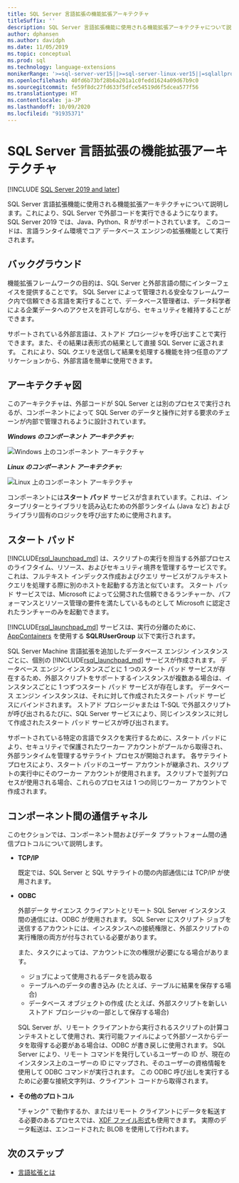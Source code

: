 ```yaml
---
title: SQL Server 言語拡張の機能拡張アーキテクチャ
titleSuffix: ''
description: SQL Server 言語拡張機能に使用される機能拡張アーキテクチャについて説明します。これにより、SQL Server で外部コードを実行できるようになります。 SQL Server 2019 では、Java、Python、R がサポートされています。 このコードは、言語ランタイム環境でコア データベース エンジンの拡張機能として実行されます。
author: dphansen
ms.author: davidph
ms.date: 11/05/2019
ms.topic: conceptual
ms.prod: sql
ms.technology: language-extensions
monikerRange: '>=sql-server-ver15||>=sql-server-linux-ver15||=sqlallproducts-allversions'
ms.openlocfilehash: 40fd6b73bf28b6a201a1c0fedd1624a09d67b9c0
ms.sourcegitcommit: fe59f8dc27fd633f5dfce54519d6f5dcea577f56
ms.translationtype: HT
ms.contentlocale: ja-JP
ms.lasthandoff: 10/09/2020
ms.locfileid: "91935371"
---
```

# <a name="extensibility-architecture-in-sql-server-language-extensions"></a>SQL Server 言語拡張の機能拡張アーキテクチャ

[!INCLUDE [SQL Server 2019 and later](../../includes/applies-to-version/sqlserver2019.md)]

SQL Server 言語拡張機能に使用される機能拡張アーキテクチャについて説明します。これにより、SQL Server で外部コードを実行できるようになります。 SQL Server 2019 では、Java、Python、R がサポートされています。 このコードは、言語ランタイム環境でコア データベース エンジンの拡張機能として実行されます。

## <a name="background"></a>バックグラウンド

機能拡張フレームワークの目的は、SQL Server と外部言語の間にインターフェイスを提供することです。 SQL Server によって管理される安全なフレームワーク内で信頼できる言語を実行することで、データベース管理者は、データ科学者による企業データへのアクセスを許可しながら、セキュリティを維持することができます。

<!-- We need to get a diagram like the one below.
The following diagram visually describes opportunities and benefits of the extensible architecture.

  ![Goals of integration with SQL Server](../media/ml-service-value-add.png "Machine Learning Services Value Add")
-->

サポートされている外部言語は、ストアド プロシージャを呼び出すことで実行できます。また、その結果は表形式の結果として直接 SQL Server に返されます。 これにより、SQL クエリを送信して結果を処理する機能を持つ任意のアプリケーションから、外部言語を簡単に使用できます。

## <a name="architecture-diagrams"></a>アーキテクチャ図

このアーキテクチャは、外部コードが SQL Server とは別のプロセスで実行されるが、コンポーネントによって SQL Server のデータと操作に対する要求のチェーンが内部で管理されるように設計されています。 
  
  ***Windows のコンポーネント アーキテクチャ:***

  ![Windows 上のコンポーネント アーキテクチャ](../media/generic-architecture-windows.png "Windows 上のコンポーネント アーキテクチャ")
  
  ***Linux のコンポーネント アーキテクチャ:***
  
  ![Linux 上のコンポーネント アーキテクチャ](../media/generic-architecture-linux.png "Linux 上のコンポーネント アーキテクチャ")
  
コンポーネントには**スタート パッド** サービスが含まれています。これは、インタープリターとライブラリを読み込むための外部ランタイム (Java など) およびライブラリ固有のロジックを呼び出すために使用されます。

<a name="launchpad"></a>

## <a name="launchpad"></a>スタート パッド

[!INCLUDE[rsql_launchpad_md](../../includes/rsql-launchpad-md.md)] は、スクリプトの実行を担当する外部プロセスのライフタイム、リソース、およびセキュリティ境界を管理するサービスです。 これは、フルテキスト インデックス作成およびクエリ サービスがフルテキスト クエリを処理する際に別のホストを起動する方法と似ています。 スタート パッド サービスでは、Microsoft によって公開された信頼できるランチャーか、パフォーマンスとリソース管理の要件を満たしているものとして Microsoft に認定されたランチャーのみを起動できます。

[!INCLUDE[rsql_launchpad_md](../../includes/rsql-launchpad-md.md)] サービスは、実行の分離のために、[AppContainers](/windows/desktop/secauthz/appcontainer-isolation) を使用する **SQLRUserGroup** 以下で実行されます。

SQL Server Machine 言語拡張を追加したデータベース エンジン インスタンスごとに、個別の [!INCLUDE[rsql_launchpad_md](../../includes/rsql-launchpad-md.md)] サービスが作成されます。 データベース エンジン インスタンスごとに 1 つのスタート パッド サービスが存在するため、外部スクリプトをサポートするインスタンスが複数ある場合は、インスタンスごとに 1 つずつスタート パッド サービスが存在します。 データベース エンジン インスタンスは、それに対して作成されたスタート パッド サービスにバインドされます。 ストアド プロシージャまたは T-SQL で外部スクリプトが呼び出されるたびに、SQL Server サービスにより、同じインスタンスに対して作成されたスタート パッド サービスが呼び出されます。

サポートされている特定の言語でタスクを実行するために、スタート パッドにより、セキュリティで保護されたワーカー アカウントがプールから取得され、外部ランタイムを管理するサテライト プロセスが開始されます。 各サテライト プロセスにより、スタート パッドのユーザー アカウントが継承され、スクリプトの実行中にそのワーカー アカウントが使用されます。 スクリプトで並列プロセスが使用される場合、これらのプロセスは 1 つの同じワーカー アカウントで作成されます。

## <a name="communication-channels-between-components"></a>コンポーネント間の通信チャネル

このセクションでは、コンポーネント間およびデータ プラットフォーム間の通信プロトコルについて説明します。

+ **TCP/IP**

  既定では、SQL Server と SQL サテライトの間の内部通信には TCP/IP が使用されます。

+ **ODBC**

  外部データ サイエンス クライアントとリモート SQL Server インスタンス間の通信には、ODBC が使用されます。 SQL Server にスクリプト ジョブを送信するアカウントには、インスタンスへの接続権限と、外部スクリプトの実行権限の両方が付与されている必要があります。

  また、タスクによっては、アカウントに次の権限が必要になる場合があります。

  + ジョブによって使用されるデータを読み取る
  + テーブルへのデータの書き込み (たとえば、テーブルに結果を保存する場合)
  + データベース オブジェクトの作成 (たとえば、外部スクリプトを新しいストアド プロシージャの一部として保存する場合)

  SQL Server が、リモート クライアントから実行されるスクリプトの計算コンテキストとして使用され、実行可能ファイルによって外部ソースからデータを取得する必要がある場合は、ODBC が書き戻しに使用されます。 SQL Server により、リモート コマンドを発行しているユーザーの ID が、現在のインスタンス上のユーザーの ID にマップされ、そのユーザーの資格情報を使用して ODBC コマンドが実行されます。 この ODBC 呼び出しを実行するために必要な接続文字列は、クライアント コードから取得されます。

+ **その他のプロトコル**

  "チャンク" で動作するか、またはリモート クライアントにデータを転送する必要のあるプロセスでは、[XDF ファイル形式](/machine-learning-server/r/concept-what-is-xdf)も使用できます。 実際のデータ転送は、エンコードされた BLOB を使用して行われます。

## <a name="next-steps"></a>次のステップ

+ [言語拡張とは](../language-extensions-overview.md)